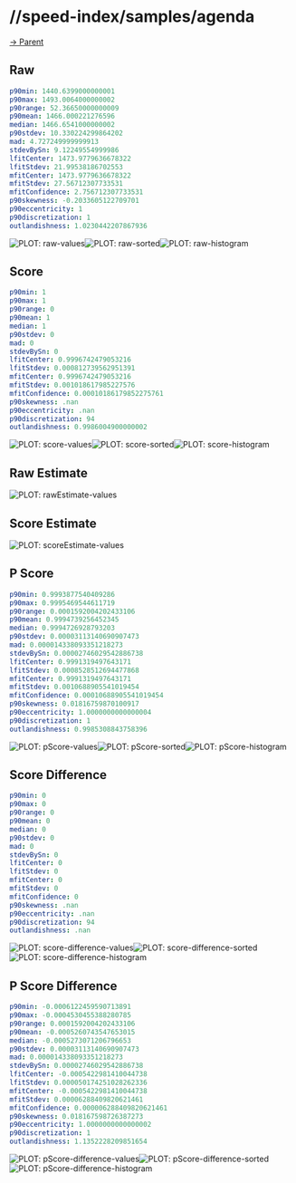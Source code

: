 
# //speed-index/samples/agenda

[→ Parent](../..)


## Raw


```yaml
p90min: 1440.6399000000001
p90max: 1493.0064000000002
p90range: 52.36650000000009
p90mean: 1466.000221276596
median: 1466.6541000000002
p90stdev: 10.330224299864202
mad: 4.727249999999913
stdevBySn: 9.12249554999986
lfitCenter: 1473.9779636678322
lfitStdev: 21.99538186702553
mfitCenter: 1473.9779636678322
mfitStdev: 27.56712307733531
mfitConfidence: 2.756712307733531
p90skewness: -0.2033605122709701
p90eccentricity: 1
p90discretization: 1
outlandishness: 1.0230442207867936

```

![PLOT: raw-values](./raw/values.svg)![PLOT: raw-sorted](./raw/sorted.svg)![PLOT: raw-histogram](./raw/histogram.svg)
## Score


```yaml
p90min: 1
p90max: 1
p90range: 0
p90mean: 1
median: 1
p90stdev: 0
mad: 0
stdevBySn: 0
lfitCenter: 0.9996742479053216
lfitStdev: 0.000812739562951391
mfitCenter: 0.9996742479053216
mfitStdev: 0.001018617985227576
mfitConfidence: 0.00010186179852275761
p90skewness: .nan
p90eccentricity: .nan
p90discretization: 94
outlandishness: 0.9986004900000002

```

![PLOT: score-values](./score/values.svg)![PLOT: score-sorted](./score/sorted.svg)![PLOT: score-histogram](./score/histogram.svg)
## Raw Estimate

![PLOT: rawEstimate-values](./rawEstimate/values.svg)
## Score Estimate

![PLOT: scoreEstimate-values](./scoreEstimate/values.svg)
## P Score


```yaml
p90min: 0.9993877540409286
p90max: 0.9995469544611719
p90range: 0.0001592004202433106
p90mean: 0.9994739256452345
median: 0.9994726928793203
p90stdev: 0.00003113140690907473
mad: 0.000014338093351218273
stdevBySn: 0.00002746029542886738
lfitCenter: 0.9991319497643171
lfitStdev: 0.0008528512694477868
mfitCenter: 0.9991319497643171
mfitStdev: 0.0010688905541019454
mfitConfidence: 0.00010688905541019454
p90skewness: 0.01816759870100917
p90eccentricity: 1.0000000000000004
p90discretization: 1
outlandishness: 0.9985308843758396

```

![PLOT: pScore-values](./pScore/values.svg)![PLOT: pScore-sorted](./pScore/sorted.svg)![PLOT: pScore-histogram](./pScore/histogram.svg)
## Score Difference


```yaml
p90min: 0
p90max: 0
p90range: 0
p90mean: 0
median: 0
p90stdev: 0
mad: 0
stdevBySn: 0
lfitCenter: 0
lfitStdev: 0
mfitCenter: 0
mfitStdev: 0
mfitConfidence: 0
p90skewness: .nan
p90eccentricity: .nan
p90discretization: 94
outlandishness: .nan

```

![PLOT: score-difference-values](./score-difference/values.svg)![PLOT: score-difference-sorted](./score-difference/sorted.svg)![PLOT: score-difference-histogram](./score-difference/histogram.svg)
## P Score Difference


```yaml
p90min: -0.0006122459590713891
p90max: -0.0004530455388280785
p90range: 0.0001592004202433106
p90mean: -0.0005260743547653015
median: -0.0005273071206796653
p90stdev: 0.00003113140690907473
mad: 0.000014338093351218273
stdevBySn: 0.00002746029542886738
lfitCenter: -0.0005422981410044738
lfitStdev: 0.000050174251028262336
mfitCenter: -0.0005422981410044738
mfitStdev: 0.00006288409820621461
mfitConfidence: 0.000006288409820621461
p90skewness: 0.018167598726387273
p90eccentricity: 1.0000000000000002
p90discretization: 1
outlandishness: 1.1352228209851654

```

![PLOT: pScore-difference-values](./pScore-difference/values.svg)![PLOT: pScore-difference-sorted](./pScore-difference/sorted.svg)![PLOT: pScore-difference-histogram](./pScore-difference/histogram.svg)